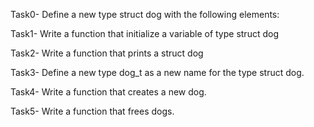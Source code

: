 Task0- Define a new type struct dog with the following elements:

Task1- Write a function that initialize a variable of type struct dog

Task2- Write a function that prints a struct dog

Task3- Define a new type dog_t as a new name for the type struct dog.

Task4- Write a function that creates a new dog.

Task5- Write a function that frees dogs.
